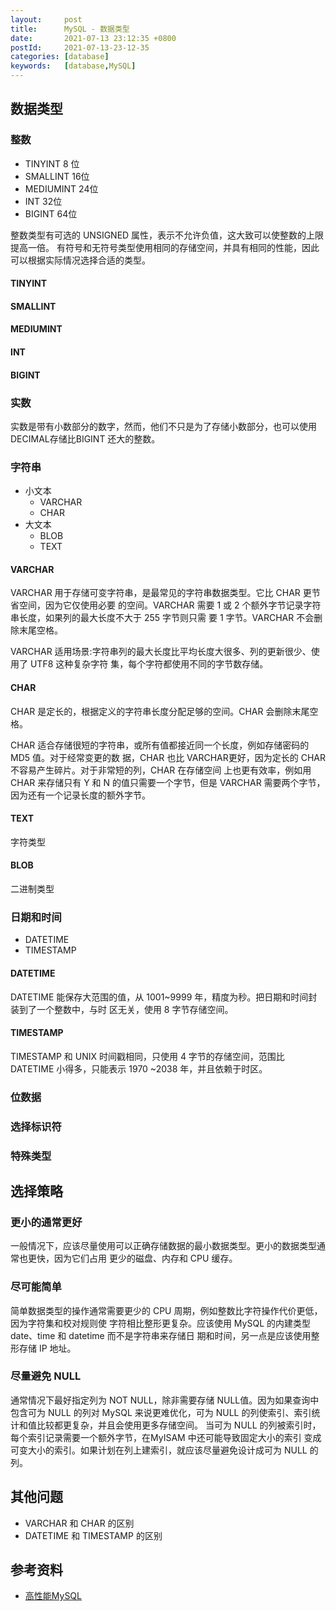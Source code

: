 ```yaml
---
layout:     post
title:      MySQL - 数据类型
date:       2021-07-13 23:12:35 +0800
postId:     2021-07-13-23-12-35
categories: [database]
keywords:   [database,MySQL]
---
```


## 数据类型

### 整数
* TINYINT     8 位
* SMALLINT    16位
* MEDIUMINT   24位
* INT         32位
* BIGINT      64位

整数类型有可选的 UNSIGNED 属性，表示不允许负值，这大致可以使整数的上限提高一倍。
有符号和无符号类型使用相同的存储空间，并具有相同的性能，因此可以根据实际情况选择合适的类型。

#### TINYINT
#### SMALLINT
#### MEDIUMINT
#### INT
#### BIGINT

### 实数
实数是带有小数部分的数字，然而，他们不只是为了存储小数部分，也可以使用DECIMAL存储比BIGINT
还大的整数。

### 字符串
* 小文本
    - VARCHAR 
    - CHAR
* 大文本
    - BLOB
    - TEXT

#### VARCHAR
VARCHAR 用于存储可变字符串，是最常⻅的字符串数据类型。它比 CHAR 更节省空间，因为它仅使用必要
的空间。VARCHAR 需要 1 或 2 个额外字节记录字符串⻓度，如果列的最大⻓度不大于 255 字节则只需
要 1 字节。VARCHAR 不会删除末尾空格。

VARCHAR 适用场景:字符串列的最大⻓度比平均⻓度大很多、列的更新很少、使用了 UTF8 这种复杂字符
集，每个字符都使用不同的字节数存储。

#### CHAR
CHAR 是定⻓的，根据定义的字符串⻓度分配足够的空间。CHAR 会删除末尾空格。

CHAR 适合存储很短的字符串，或所有值都接近同一个⻓度，例如存储密码的 MD5 值。对于经常变更的数
据，CHAR 也比 VARCHAR更好，因为定⻓的 CHAR 不容易产生碎片。对于非常短的列，CHAR 在存储空间
上也更有效率，例如用 CHAR 来存储只有 Y 和 N 的值只需要一个字节，但是 VARCHAR 需要两个字节，
因为还有一个记录⻓度的额外字节。

#### TEXT
字符类型

#### BLOB
二进制类型

### 日期和时间
* DATETIME
* TIMESTAMP

#### DATETIME
DATETIME 能保存大范围的值，从 1001~9999 年，精度为秒。把日期和时间封装到了一个整数中，与时
区无关，使用 8 字节存储空间。

#### TIMESTAMP
TIMESTAMP 和 UNIX 时间戳相同，只使用 4 字节的存储空间，范围比 DATETIME 小得多，只能表示 
1970 ~2038 年，并且依赖于时区。

### 位数据

### 选择标识符

### 特殊类型

## 选择策略

### 更小的通常更好
一般情况下，应该尽量使用可以正确存储数据的最小数据类型。更小的数据类型通常也更快，因为它们占用
更少的磁盘、内存和 CPU 缓存。

### 尽可能简单
简单数据类型的操作通常需要更少的 CPU 周期，例如整数比字符操作代价更低，因为字符集和校对规则使
字符相比整形更复杂。应该使用 MySQL 的内建类型 date、time 和 datetime 而不是字符串来存储日
期和时间，另一点是应该使用整形存储 IP 地址。

### 尽量避免 NULL
通常情况下最好指定列为 NOT NULL，除非需要存储 NULL值。因为如果查询中包含可为 NULL 的列对
MySQL 来说更难优化，可为 NULL 的列使索引、索引统计和值比较都更复杂，并且会使用更多存储空间。
当可为 NULL 的列被索引时，每个索引记录需要一个额外字节，在MyISAM 中还可能导致固定大小的索引
变成可变大小的索引。如果计划在列上建索引，就应该尽量避免设计成可为 NULL 的列。

## 其他问题

* VARCHAR 和 CHAR 的区别
* DATETIME 和 TIMESTAMP 的区别

## 参考资料

* [高性能MySQL](https://book.douban.com/subject/23008813/)

